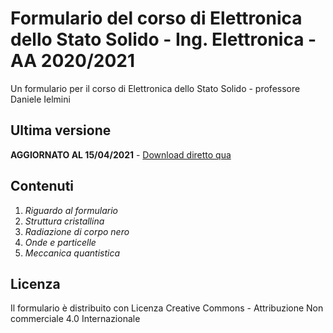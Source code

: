 # Formulario del corso di Elettronica dello Stato Solido - Ing. Elettronica - AA 2020/2021

Un formulario per il corso di Elettronica dello Stato Solido - professore Daniele Ielmini

## Ultima versione

**AGGIORNATO AL 15/04/2021** - [Download diretto qua](https://github.com/lorossi/formulario-stato-solido/raw/master/formulario-elettronica-dello-stato-solido.pdf)

## Contenuti

1. *Riguardo al formulario*
2. *Struttura cristallina*
3. *Radiazione di corpo nero*
4. *Onde e particelle*
5. *Meccanica quantistica*

## Licenza

Il formulario è distribuito con Licenza Creative Commons - Attribuzione Non commerciale 4.0 Internazionale
